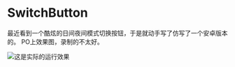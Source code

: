 # SwitchButton
最近看到一个酷炫的日间夜间模式切换按钮，于是就动手写了仿写了一个安卓版本的。
PO上效果图，录制的不太好。

![这是实际的运行效果][1]

[1]: https://github.com/BaymaxTong/SwitchButton/blob/master/gifImage/SwitchButton.gif
